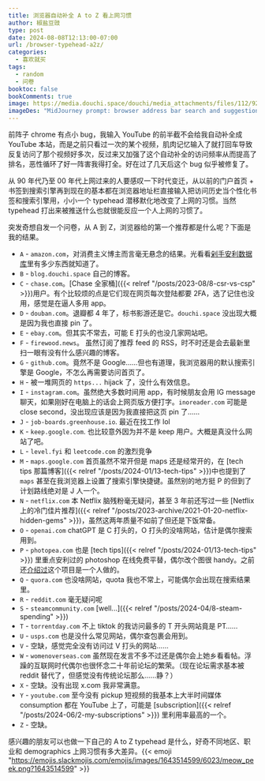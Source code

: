 ```yaml
---
title: 浏览器自动补全 A to Z 看上网习惯
author: 椒盐豆豉
type: post
date: 2024-08-08T12:13:00-07:00
url: /browser-typehead-a2z/
categories:
  - 喜欢就买
tags:
  - random
  - 问卷
booktoc: false
bookComments: true
image: https://media.douchi.space/douchi/media_attachments/files/112/928/052/585/334/533/original/eadc6f9fb5335b5c.png
imageDes: "MidJourney prompt: browser address bar search and suggestion --ar 16:9 "
---
```


前阵子 chrome 有点小 bug，我输入 YouTube 的前半截不会给我自动补全成 YouTube 本站，而是之前只看过一次的某个视频，肌肉记忆输入了就打回车导致反复访问了那个视频好多次，反过来又加强了这个自动补全的访问频率从而提高了排名，恶性循环了好一阵害我得打全。好在过了几天后这个 bug 似乎被修复了。

从 90 年代乃至 00 年代上网过来的人要感叹一下时代变迁，从以前的门户首页 + 书签到搜索引擎再到现在的基本都在浏览器地址栏直接输入把访问历史当个性化书签和搜索引擎用，小小一个 typehead 潜移默化地改变了上网的习惯。当然 typehead 打出来被推送什么也就很能反应一个人上网的习惯了。

突发奇想自发一个问卷，从 A 到 Z，浏览器给的第一个推荐都是什么呢？下面是我的结果。

<!--more-->

- `A` - `amazon.com`，对消费主义博主而言毫无悬念的结果。光看看[剁手安利数据库](https://mtfront.notion.site/mtfront-shopping-reviews-e568ee6ebaa44b5da146cbe4ac4663eb?pvs=4)里有多少东西就知道了。
- `B` - `blog.douchi.space` 自己的博客。
- `C` - `chase.com`。[Chase 全家桶]({{< relref "/posts/2023-08/8-csr-vs-csp" >}})用户。有个比较烦的点是它们现在网页每次登陆都要 2FA，选了记住也没用，感觉是在逼人多用 app。
- `D` - `douban.com`。退瓣都 4 年了，标书影游还是它。`douchi.space` 没出现大概是因为我也直接 pin 了。
- `E` - `ebay.com`。但其实不常去，可能 E 打头的也没几家网站吧。
- `F` - `firewood.news`。 虽然订阅了推荐 feed 的 RSS，时不时还是会去最新里扫一眼有没有什么感兴趣的博客。
- `G` - `github.com`。竟然不是 Google……但也有道理，我浏览器用的默认搜索引擎是 Google，不怎么再需要访问首页了。
- `H` - 被一堆网页的 `https...` hijack 了，没什么有效信息。
- `I` - `instagram.com`。虽然绝大多数时间用 app，有时候朋友会用 IG message 聊天，如果刚好在电脑上的话会上网页版方便打字。`inoreader.com` 可能是 close second，没出现应该是因为我直接把这页 pin 了……
- `J` - `job-boards.greenhouse.io`. 最近在找工作 lol
- `K` - `keep.google.com`. 也比较意外因为并不是 keep 用户。大概是真没什么网站了吧。
- `L` - `level.fyi` 和 `leetcode.com` 的激烈竞争
- `M` - `maps.google.com` 首页虽然不常开但是 maps 还是经常开的，在 [tech tips 那篇博客]({{< relref "/posts/2024-01/13-tech-tips" >}})中也提到了 `maps` 甚至在我浏览器上设置了搜索引擎快捷键。虽然别的地方挺 P 的但到了计划路线绝对是 J 人一个。
- `N` - `netflix.com` 本 Netflix 脑残粉毫无疑问，甚至 3 年前还写过一些 [Netflix 上的冷门佳片推荐]({{< relref "/posts/2023-archive/2021-01-20-netflix-hidden-gems" >}})，虽然这两年质量不如前了但还是下饭常备。
- `O` - `openai.com` chatGPT 是 C 打头的，O 打头的没啥网站，估计是偶尔搜索用到。
- `P` - `photopea.com` 也是 [tech tips]({{< relref "/posts/2024-01/13-tech-tips" >}}) 里重点安利过的 photoshop 在线免费平替，偶尔改个图很 handy。之前还[介绍过](https://t.me/mtfront/3346)这个项目是一个人做的。
- `Q` - `quora.com` 也没啥网站，quota 我也不常上，可能偶尔会出现在搜索结果里。
- `R` - `reddit.com` 毫无疑问呢
- `S` - `steamcommunity.com` [well...]({{< relref "/posts/2024-04/8-steam-spending" >}})
- `T` - `torrentday.com` 不上 tiktok 的我访问最多的 T 开头网站竟是 PT…… 
- `U` - `usps.com` 也是没什么常见网站，偶尔查包裹会用到。
- `V` - 空缺，感觉完全没有访问过 V 打头的网站…… 
- `W` - `womenoverseas.com` 虽然现在发言不多不过还是偶尔会上她乡看看帖。浮躁的互联网时代偶尔也很怀念二十年前论坛的繁荣。（现在论坛需求基本被 reddit 替代了，但感觉没有传统论坛那么……静？）
- `X` - 空缺。没有出现 x.com 我非常满意。
- `Y` - `youtube.com` 至今没有 pickup 短视频的我基本上大半时间媒体 consumption 都在 YouTube 上了，可能是 [subscription]({{< relref "/posts/2024-06/2-my-subscriptions" >}}) 里利用率最高的一个。
- `Z` - 空缺。

感兴趣的朋友可以也做一下自己的 A to Z typehead 是什么，好奇不同地区、职业和 demographics 上网习惯有多大差异。{{< emoji "https://emojis.slackmojis.com/emojis/images/1643514599/6023/meow_peek.png?1643514599" >}}